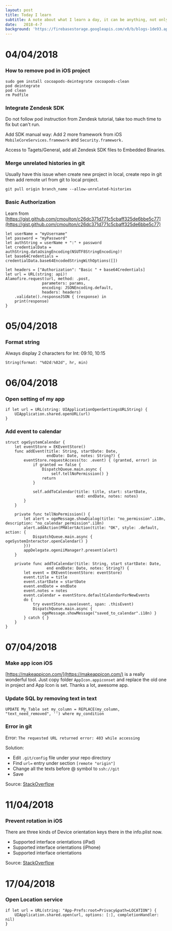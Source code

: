 ```yaml
---
layout: post
title: Today I learn
subtitle: A note about what I learn a day, it can be anything, not only iOS. 
date:   2018-4-7
background: 'https://firebasestorage.googleapis.com/v0/b/blogs-1de93.appspot.com/o/assets%2Ftoday-i-learn%2Fnever-stop-learning.jpg?alt=media&token=018d6c76-c64a-42a6-9b6c-317ec9b8b1d6'
---
```


# 04/04/2018

### How to remove pod in iOS project
```
sudo gem install cocoapods-deintegrate cocoapods-clean
pod deintegrate
pod clean
rm Podfile
```

### Integrate Zendesk SDK 

Do not follow pod instruction from Zendesk tutorial, take too much time to fix but can't run. 

Add SDK manual way: Add 2 more framework from iOS `MobileCoreServices.framework` and `Security.framework.`

Access to Tagets/General, add all Zendesk SDK files to Embedded Binaries.

### Merge unrelated histories in git 
Usually have this issue when create new project in local, create repo in git then add remote url from git to local project.

`git pull origin branch_name --allow-unrelated-histories`

### Basic Authorization 

Learn from [https://gist.github.com/cmoulton/c26dc371d771c5cbaff325de6bbe5c77](https://gist.github.com/cmoulton/c26dc371d771c5cbaff325de6bbe5c77)
```
let userName = "myUsername"
let password = "myPassword"
let authString = userName + ":" + password
let credentialData = authString.dataUsingEncoding(NSUTF8StringEncoding)!
let base64Credentials = credentialData.base64EncodedStringWithOptions([])

let headers = ["Authorization": "Basic " + base64Credentials]
let url = URL(string: api)!
Alamofire.request(url, method: .post,
                parameters: params,
                encoding: JSONEncoding.default,
                headers: headers)
    .validate().responseJSON { (response) in
    print(response)
}
```

# 05/04/2018
### Format string
Always display 2 characters for Int: 09:10, 10:15

`String(format: "%02d:%02d", hr, min)`

# 06/04/2018
### Open setting of my app
```
if let url = URL(string: UIApplicationOpenSettingsURLString) {
    UIApplication.shared.openURL(url)
}
```

### Add event to calendar 
```
struct ogeSystemCalendar {
    let eventStore = EKEventStore()
    func addEvent(title: String, startDate: Date,
                  endDate: Date, notes: String?) {
        eventStore.requestAccess(to: .event) { (granted, error) in
            if granted == false {
                DispatchQueue.main.async {
                    self.tellNoPermission() }
                return
            }
            
            self.addToCalendar(title: title, start: startDate,
                               end: endDate, notes: notes)
        }
    }
    
    private func tellNoPermission() {
        let alert = ogeMessage.showDialog(title: "no_permission".i18n, description: "no_calendar_permission".i18n)
        alert.addAction(PMAlertAction(title: "OK", style: .default, action: {
            DispatchQueue.main.async { ogeSystemInteractor.openCalendar() }
        }))
        appDelegate.ogeniiManager?.present(alert)
    }
    
    private func addToCalendar(title: String, start startDate: Date,
                  end endDate: Date, notes: String?) {
        let event = EKEvent(eventStore: eventStore)
        event.title = title
        event.startDate = startDate
        event.endDate = endDate
        event.notes = notes
        event.calendar = eventStore.defaultCalendarForNewEvents
        do {
            try eventStore.save(event, span: .thisEvent)
            DispatchQueue.main.async {
                ogeMessage.showMessage("saved_to_calendar".i18n) }
        } catch { }
    }
}
```

# 07/04/2018

### Make app icon iOS 
[https://makeappicon.com/](https://makeappicon.com/) is a really wonderful tool. Just copy folder `AppIcon.appiconset` and replace the old one in project and App Icon is set. Thanks a lot, awesome app. 

### Update SQL by removing text in text 

`UPDATE My_Table set my_column = REPLACE(my_column, "text_need_removed", '') where my_condition`

### Error in git 
Error: `The requested URL returned error: 403 while accessing`

Solution: 
- Edit `.git/config` file under your repo directory
- Find `url=` entry under section `[remote "origin"]`
- Change all the texts before @ symbol to `ssh://git`
- Save

Source: [StackOverflow](https://stackoverflow.com/questions/7438313/pushing-to-git-returning-error-code-403-fatal-http-request-failed)

# 11/04/2018
### Prevent rotation in iOS
There are three kinds of Device orientation keys there in the info.plist now.

- Supported interface orientations (iPad)
- Supported interface orientations (iPhone)
- Supported interface orientations

Source: [StackOverflow](https://stackoverflow.com/questions/10125050/can-you-disable-rotation-globally-in-an-ios-app)
# 17/04/2018
### Open Location service
```
if let url = URL(string: "App-Prefs:root=Privacy&path=LOCATION") {
    UIApplication.shared.open(url, options: [:], completionHandler: nil)
}
```